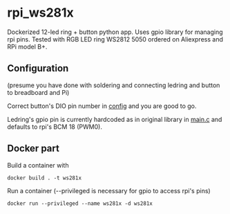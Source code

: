 # rpi_ws281x

Dockerized 12-led ring + button python app. Uses gpio library for managing rpi pins.
Tested with RGB LED ring WS2812 5050 ordered on Aliexpress and RPi model B+.

## Configuration

(presume you have done with soldering and connecting ledring and button to breadboard and Pi)

Correct button's DIO pin number in [config](config.sample) and you are good to go.

Ledring's gpio pin is currently hardcoded as in original library in [main.c](https://github.com/fernflower/rpi_ws281x/blob/master/rpi_ws281x/main.c#L60) and defaults to rpi's BCM 18 (PWM0).

## Docker part

Build a container with 

``` docker build . -t ws281x ```

Run a container (--privileged is necessary for gpio to access rpi's pins)

``` docker run --privileged --name ws281x -d ws281x ```


